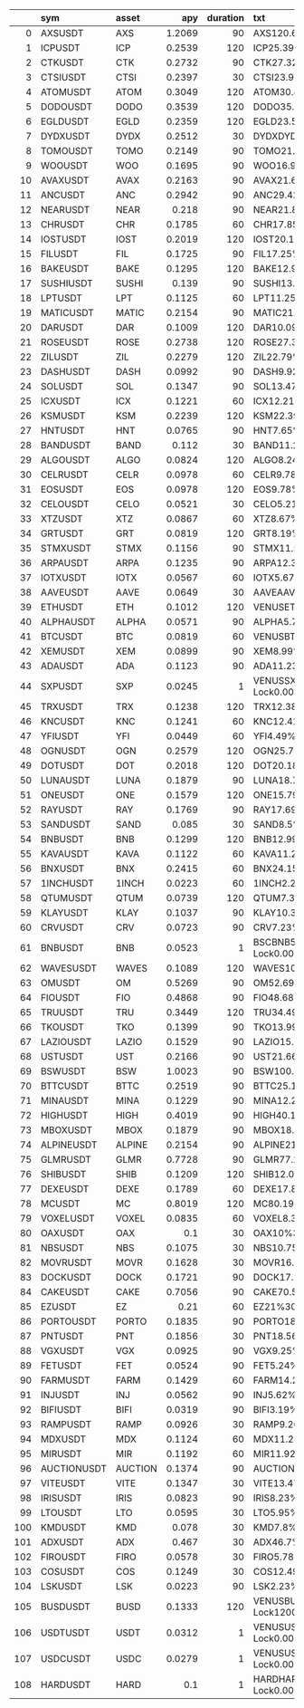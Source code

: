 |     | sym         | asset   |    apy |   duration | txt                                     | airdrop   | type    | override   | sym.1       |   duration_yield |     daily_vol |   duration_vol |   duration_prob_liquidation |   duration_fundingrate |   duration_fundingrate_r2 |   expected_return |   expected_return_annl |
|----:|:------------|:--------|-------:|-----------:|:----------------------------------------|:----------|:--------|:-----------|:------------|-----------------:|--------------:|---------------:|----------------------------:|-----------------------:|--------------------------:|------------------:|-----------------------:|
|   0 | AXSUSDT     | AXS     | 1.2069 |         90 | AXS120.69%30900.001AXS                  | False     | staking | False      | AXSUSDT     |      0.297592    |   0.0580251   |    0.550475    |                0.0346382    |            -0.129034   |               0.319758    |       0.0842791   |             0.341798   |
|   1 | ICPUSDT     | ICP     | 0.2539 |        120 | ICP25.39%301200.1ICP                    | False     | staking | False      | ICPUSDT     |      0.083474    |   0.0553909   |    0.606777    |                0.0496711    |             0.0292197  |             nan           |       0.0563468   |             0.171388   |
|   2 | CTKUSDT     | CTK     | 0.2732 |         90 | CTK27.32%30901CTK                       | False     | staking | False      | CTKUSDT     |      0.0673644   |   0.0617589   |    0.585896    |                0.0439309    |             0.016386   |               0.342239    |       0.0418752   |             0.169827   |
|   3 | CTSIUSDT    | CTSI    | 0.2397 |         30 | CTSI23.97%305CTSI                       | False     | staking | False      | CTSIUSDT    |      0.0197014   |   0.0693724   |    0.379968    |                0.00424669   |             0.00811883 |               0.0210585   |       0.0139101   |             0.16924    |
|   4 | ATOMUSDT    | ATOM    | 0.3049 |        120 | ATOM30.49%30601200.001ATOM              | False     | staking | False      | ATOMUSDT    |      0.100241    |   0.0621872   |    0.681227    |                0.0710603    |             0.00985769 |             nan           |       0.0550494   |             0.167442   |
|   5 | DODOUSDT    | DODO    | 0.3539 |        120 | DODO35.39%301200.001DODO                | False     | staking | False      | DODOUSDT    |      0.116351    |   0.0588117   |    0.64425     |                0.060308     |            -0.00993754 |             nan           |       0.0532066   |             0.161837   |
|   6 | EGLDUSDT    | EGLD    | 0.2359 |        120 | EGLD23.59%3060901200.01EGLD             | False     | staking | False      | EGLDUSDT    |      0.0775562   |   0.0549433   |    0.601873    |                0.0483086    |             0.0274218  |             nan           |       0.052489    |             0.159654   |
|   7 | DYDXUSDT    | DYDX    | 0.2512 |         30 | DYDXDYDX25.12%300.1DYDX                 | False     | defi    | False      | DYDXUSDT    |      0.0206466   |   0.0636545   |    0.34865     |                0.00206402   |             0.00552492 |               0.0101681   |       0.0130857   |             0.15921    |
|   8 | TOMOUSDT    | TOMO    | 0.2149 |         90 | TOMO21.49%30609050TOMO                  | False     | staking | False      | TOMOUSDT    |      0.052989    |   0.0576242   |    0.546671    |                0.0336808    |             0.0156437  |               0.573665    |       0.0343164   |             0.139172   |
|   9 | WOOUSDT     | WOO     | 0.1695 |         90 | WOO16.95%30900.1WOO                     | False     | staking | False      | WOOUSDT     |      0.0417945   |   0.063603    |    0.603391    |                0.0487294    |             0.0248921  |             nan           |       0.0333433   |             0.135226   |
|  10 | AVAXUSDT    | AVAX    | 0.2163 |         90 | AVAX21.63%3060900.0001AVAX              | False     | staking | False      | AVAXUSDT    |      0.0533342   |   0.0608225   |    0.577013    |                0.0415422    |             0.00724413 |               0.16711     |       0.0302892   |             0.122839   |
|  11 | ANCUSDT     | ANC     | 0.2942 |         90 | ANC29.42%3060900.01ANC                  | False     | staking | False      | ANCUSDT     |      0.0725425   |   0.0847559   |    0.804065    |                0.106809     |            -0.0143474  |             nan           |       0.0290976   |             0.118007   |
|  12 | NEARUSDT    | NEAR    | 0.218  |         90 | NEAR21.8%3060900.001NEAR                | False     | staking | False      | NEARUSDT    |      0.0537534   |   0.076308    |    0.723921    |                0.0835832    |             0.00342058 |               0.871626    |       0.028587    |             0.115936   |
|  13 | CHRUSDT     | CHR     | 0.1785 |         60 | CHR17.85%3060100CHR                     | False     | staking | False      | CHRUSDT     |      0.0293425   |   0.0782141   |    0.605843    |                0.049411     |             0.00842398 |               0.506731    |       0.0188832   |             0.114873   |
|  14 | IOSTUSDT    | IOST    | 0.2019 |        120 | IOST20.19%30601200.1IOST                | False     | staking | False      | IOSTUSDT    |      0.0663781   |   0.0553691   |    0.606538    |                0.0496045    |             0.00473489 |             nan           |       0.0355565   |             0.108151   |
|  15 | FILUSDT     | FIL     | 0.1725 |         90 | FIL17.25%30900.0001FIL                  | False     | staking | False      | FILUSDT     |      0.0425342   |   0.0532955   |    0.505606    |                0.0239742    |             0.0090563  |               0.0370393   |       0.0257953   |             0.104614   |
|  16 | BAKEUSDT    | BAKE    | 0.1295 |        120 | BAKE12.95%3060901200.01BAKE             | False     | staking | False      | BAKEUSDT    |      0.0425753   |   0.0859087   |    0.941082    |                0.14398      |             0.0258942  |             nan           |       0.0342348   |             0.104131   |
|  17 | SUSHIUSDT   | SUSHI   | 0.139  |         90 | SUSHI13.9%1530900.1SUSHI                | False     | staking | False      | SUSHIUSDT   |      0.034274    |   0.0619295   |    0.587514    |                0.0443696    |             0.0162703  |               0.164765    |       0.0252722   |             0.102493   |
|  18 | LPTUSDT     | LPT     | 0.1125 |         60 | LPT11.25%30600.01LPT                    | False     | staking | False      | LPTUSDT     |      0.0184932   |   0.0802893   |    0.621918    |                0.0539254    |             0.0149565  |               0.360595    |       0.0167248   |             0.101743   |
|  19 | MATICUSDT   | MATIC   | 0.2154 |         90 | MATIC21.54%3060900.001MATIC             | False     | staking | False      | MATICUSDT   |      0.0531123   |   0.0570737   |    0.541449    |                0.0323811    |            -0.0031424  |               0.713139    |       0.024985    |             0.101328   |
|  20 | DARUSDT     | DAR     | 0.1009 |        120 | DAR10.09%301200.001DAR                  | False     | staking | False      | DARUSDT     |      0.0331726   |   0.112345    |    1.23068     |                0.208236     |             0.0302486  |             nan           |       0.0317106   |             0.096453   |
|  21 | ROSEUSDT    | ROSE    | 0.2738 |        120 | ROSE27.38%301200.01ROSE                 | False     | staking | False      | ROSEUSDT    |      0.0900164   |   0.0798636   |    0.874862    |                0.126512     |            -0.0303252  |             nan           |       0.0298456   |             0.0907804  |
|  22 | ZILUSDT     | ZIL     | 0.2279 |        120 | ZIL22.79%30901201ZIL                    | False     | staking | False      | ZILUSDT     |      0.074926    |   0.110199    |    1.20717     |                0.203726     |            -0.0161763  |             nan           |       0.0293749   |             0.0893485  |
|  23 | DASHUSDT    | DASH    | 0.0992 |         90 | DASH9.92%3060900.01DASH                 | False     | staking | False      | DASHUSDT    |      0.0244603   |   0.0517842   |    0.491268    |                0.0208979    |             0.0181116  |               0.503744    |       0.021286    |             0.0863264  |
|  24 | SOLUSDT     | SOL     | 0.1347 |         90 | SOL13.47%3060900.0001SOL                | False     | staking | False      | SOLUSDT     |      0.0332137   |   0.0522273   |    0.495472    |                0.0217812    |             0.00923784 |               0.741672    |       0.0212258   |             0.0860823  |
|  25 | ICXUSDT     | ICX     | 0.1221 |         60 | ICX12.21%306010ICX                      | False     | staking | False      | ICXUSDT     |      0.0200712   |   0.0637961   |    0.494162    |                0.0215043    |             0.00774497 |               0.0101984   |       0.0139081   |             0.0846076  |
|  26 | KSMUSDT     | KSM     | 0.2239 |        120 | KSM22.39%30601200.001KSM                | False     | staking | False      | KSMUSDT     |      0.073611    |   0.0510841   |    0.559599    |                0.0369692    |            -0.0182943  |             nan           |       0.0276583   |             0.0841274  |
|  27 | HNTUSDT     | HNT     | 0.0765 |         90 | HNT7.65%3060901HNT                      | False     | staking | False      | HNTUSDT     |      0.018863    |   0.0630053   |    0.597721    |                0.0471614    |             0.0222206  |               0.864944    |       0.0205418   |             0.0833085  |
|  28 | BANDUSDT    | BAND    | 0.112  |         30 | BAND11.2%3020BAND                       | False     | staking | False      | BANDUSDT    |      0.00920548  |   0.0583596   |    0.319649    |                0.000878699  |             0.00434187 |               0.0271605   |       0.00677367  |             0.082413   |
|  29 | ALGOUSDT    | ALGO    | 0.0824 |        120 | ALGO8.24%30601200.01ALGO                | False     | staking | False      | ALGOUSDT    |      0.0270904   |   0.0503933   |    0.552031    |                0.0350323    |             0.0268034  |             nan           |       0.0269469   |             0.0819634  |
|  30 | CELRUSDT    | CELR    | 0.0978 |         60 | CELR9.78%3060100CELR                    | False     | staking | False      | CELRUSDT    |      0.0160767   |   0.0750889   |    0.581636    |                0.0427809    |             0.0104601  |               0.127787    |       0.0132684   |             0.0807163  |
|  31 | EOSUSDT     | EOS     | 0.0978 |        120 | EOS9.78%301200.01EOS                    | False     | staking | False      | EOSUSDT     |      0.0321534   |   0.0467338   |    0.511943    |                0.0253894    |             0.0207021  |             nan           |       0.0264277   |             0.0803844  |
|  32 | CELOUSDT    | CELO    | 0.0521 |         30 | CELO5.21%301CELO                        | False     | staking | False      | CELOUSDT    |      0.00428219  |   0.0581542   |    0.318524    |                0.000846227  |             0.00893005 |               0.000345275 |       0.00660612  |             0.0803745  |
|  33 | XTZUSDT     | XTZ     | 0.0867 |         60 | XTZ8.67%30600.1XTZ                      | False     | staking | False      | XTZUSDT     |      0.0142521   |   0.0592995   |    0.459332    |                0.0147375    |             0.0113098  |               0.524411    |       0.0127809   |             0.0777508  |
|  34 | GRTUSDT     | GRT     | 0.0819 |        120 | GRT8.19%30601200.01GRT                  | False     | staking | False      | GRTUSDT     |      0.026926    |   0.0598935   |    0.6561      |                0.0637347    |             0.0241852  |             nan           |       0.0255556   |             0.0777317  |
|  35 | STMXUSDT    | STMX    | 0.1156 |         90 | STMX11.56%3060901STMX                   | False     | staking | False      | STMXUSDT    |      0.0285041   |   0.0584777   |    0.554768    |                0.0357292    |             0.00879047 |               0.616336    |       0.0186473   |             0.0756251  |
|  36 | ARPAUSDT    | ARPA    | 0.1235 |         90 | ARPA12.35%306090500ARPA                 | False     | staking | False      | ARPAUSDT    |      0.0304521   |   0.0616714   |    0.585066    |                0.0437062    |             0.00662673 |               0.391885    |       0.0185394   |             0.0751875  |
|  37 | IOTXUSDT    | IOTX    | 0.0567 |         60 | IOTX5.67%30601IOTX                      | False     | staking | False      | IOTXUSDT    |      0.00932055  |   0.111046    |    0.860162    |                0.122502     |             0.0146716  |               0.706299    |       0.0119961   |             0.0729761  |
|  38 | AAVEUSDT    | AAVE    | 0.0649 |         30 | AAVEAAVE6.49%300.01AAVE                 | False     | defi    | False      | AAVEUSDT    |      0.00533425  |   0.0641939   |    0.351604    |                0.00222681   |             0.00659158 |               0.125382    |       0.00596291  |             0.0725488  |
|  39 | ETHUSDT     | ETH     | 0.1012 |        120 | VENUSETH10.12%1200.001ETH               | False     | defi    | False      | ETHUSDT     |      0.0332712   |   0.0387307   |    0.424274    |                0.0092124    |             0.01117    |             nan           |       0.0222206   |             0.0675876  |
|  40 | ALPHAUSDT   | ALPHA   | 0.0571 |         90 | ALPHA5.71%3060901ALPHA                  | False     | staking | False      | ALPHAUSDT   |      0.0140795   |   0.0632485   |    0.600028    |                0.047798     |             0.0192199  |               0.552537    |       0.0166497   |             0.0675237  |
|  41 | BTCUSDT     | BTC     | 0.0819 |         60 | VENUSBTC8.19%600.0001BTC                | False     | defi    | False      | BTCUSDT     |      0.013463    |   0.0333009   |    0.257948    |                5.29298e-05  |             0.00745973 |               0.202332    |       0.0104614   |             0.06364    |
|  42 | XEMUSDT     | XEM     | 0.0899 |         90 | XEM8.99%30901XEM                        | False     | staking | False      | XEMUSDT     |      0.0221671   |   0.0416751   |    0.395365    |                0.00571439   |             0.00890675 |               0.732738    |       0.0155369   |             0.0630109  |
|  43 | ADAUSDT     | ADA     | 0.1123 |         90 | ADA11.23%3060900.001ADA                 | False     | staking | False      | ADAUSDT     |      0.0276904   |   0.0498876   |    0.473275    |                0.0173032    |             0.00329627 |               0.667358    |       0.0154933   |             0.0628341  |
|  44 | SXPUSDT     | SXP     | 0.0245 |          1 | VENUSSXP2.45%Flexible Lock0.000001SXP   | False     | defi    | False      | SXPUSDT     |      6.71233e-05 |   0.0546568   |    0.0546568   |                4.4527e-75   |             0.00021591 |               0.270696    |       0.000141517 |             0.0516536  |
|  45 | TRXUSDT     | TRX     | 0.1238 |        120 | TRX12.38%3060901200.1TRX                | False     | staking | False      | TRXUSDT     |      0.0407014   |   0.040165    |    0.439986    |                0.0115191    |            -0.00751375 |             nan           |       0.0165938   |             0.0504728  |
|  46 | KNCUSDT     | KNC     | 0.1241 |         60 | KNC12.41%30601KNC                       | False     | staking | False      | KNCUSDT     |      0.0204      |   0.0674598   |    0.522541    |                0.0278277    |            -0.00506401 |               0.797606    |       0.00766799  |             0.046647   |
|  47 | YFIUSDT     | YFI     | 0.0449 |         60 | YFI4.49%1530600.01YFI                   | False     | staking | False      | YFIUSDT     |      0.00738082  |   0.0577009   |    0.446949    |                0.0126304    |             0.00780439 |               0.394102    |       0.00759261  |             0.0461884  |
|  48 | OGNUSDT     | OGN     | 0.2579 |        120 | OGN25.79%30601201OGN                    | False     | staking | False      | OGNUSDT     |      0.084789    |   0.0808403   |    0.885561    |                0.129401     |            -0.0548364  |             nan           |       0.0149763   |             0.0455529  |
|  49 | DOTUSDT     | DOT     | 0.2018 |        120 | DOT20.18%301200.001DOT                  | False     | staking | False      | DOTUSDT     |      0.0663452   |   0.0490014   |    0.536783    |                0.0312347    |            -0.0369729  |             nan           |       0.0146861   |             0.0446704  |
|  50 | LUNAUSDT    | LUNA    | 0.1879 |         90 | LUNA18.79%3060900.0001LUNA              | False     | staking | False      | LUNAUSDT    |      0.0463315   |   0.0691771   |    0.656271    |                0.0637843    |            -0.0253615  |               0.827728    |       0.010485    |             0.0425226  |
|  51 | ONEUSDT     | ONE     | 0.1579 |        120 | ONE15.79%301200.01ONE                   | False     | staking | False      | ONEUSDT     |      0.0519123   |   0.0658036   |    0.720842    |                0.0826804    |            -0.0387229  |             nan           |       0.00659474  |             0.020059   |
|  52 | RAYUSDT     | RAY     | 0.1769 |         90 | RAY17.69%30901RAY                       | False     | staking | False      | RAYUSDT     |      0.0436192   |   0.0471163   |    0.446984    |                0.0126361    |            -0.034769   |               0.308597    |       0.00442509  |             0.0179462  |
|  53 | SANDUSDT    | SAND    | 0.085  |         30 | SAND8.5%301SAND                         | False     | staking | False      | SANDUSDT    |      0.0069863   |   0.0726903   |    0.398141    |                0.00600807   |            -0.00534129 |               0.000228214 |       0.000822506 |             0.0100072  |
|  54 | BNBUSDT     | BNB     | 0.1299 |        120 | BNB12.99%30601200.001BNB                | False     | staking | False      | BNBUSDT     |      0.0427068   |   0.0371175   |    0.406602    |                0.00695831   |            -0.0399379  |             nan           |       0.00138446  |             0.00421106 |
|  55 | KAVAUSDT    | KAVA    | 0.1122 |         60 | KAVA11.22%30600.1KAVA                   | False     | staking | False      | KAVAUSDT    |      0.0184438   |   0.0560373   |    0.434063    |                0.0106165    |            -0.0193592  |               0.00528244  |      -0.000457672 |            -0.00278417 |
|  56 | BNXUSDT     | BNX     | 0.2415 |         60 | BNX24.15%30601BNX                       | False     | staking | False      | BNXUSDT     |      0.0396986   |   0.0913962   |    0.707952    |                0.0788976    |            -0.0416564  |             nan           |      -0.000978905 |            -0.00595501 |
|  57 | 1INCHUSDT   | 1INCH   | 0.0223 |         60 | 1INCH2.23%1530600.11INCH                | False     | staking | False      | 1INCHUSDT   |      0.00366575  |   0.0478592   |    0.370716    |                0.00349329   |            -0.00567059 |               0.623357    |      -0.00100242  |            -0.00609804 |
|  58 | QTUMUSDT    | QTUM    | 0.0739 |        120 | QTUM7.39%3060901200.1QTUM               | False     | staking | False      | QTUMUSDT    |      0.0242959   |   0.0530159   |    0.58076     |                0.0425456    |            -0.0322347  |             nan           |      -0.00396942  |            -0.0120737  |
|  59 | KLAYUSDT    | KLAY    | 0.1037 |         90 | KLAY10.37%3060901KLAY                   | False     | staking | False      | KLAYUSDT    |      0.0255699   |   0.0342712   |    0.325125    |                0.0010499    |            -0.0430315  |               0.0192094   |      -0.00873084  |            -0.0354084  |
|  60 | CRVUSDT     | CRV     | 0.0723 |         90 | CRV7.23%1530900.001CRV                  | False     | staking | False      | CRVUSDT     |      0.0178274   |   0.0682871   |    0.647829    |                0.0613404    |            -0.0406743  |               0.876738    |      -0.0114235   |            -0.0463285  |
|  61 | BNBUSDT     | BNB     | 0.0523 |          1 | BSCBNB5.23%Flexible Lock0.00001BNB      | False     | defi    | False      | BNBUSDT     |      0.000143288 |   0.0371175   |    0.0371175   |                3.59033e-160 |            -0.00051691 |               0.650745    |      -0.000186811 |            -0.0681861  |
|  62 | WAVESUSDT   | WAVES   | 0.1089 |        120 | WAVES10.89%1530601200.01WAVES           | False     | staking | False      | WAVESUSDT   |      0.0358027   |   0.0826262   |    0.905125    |                0.134619     |            -0.144284   |             nan           |      -0.0542405   |            -0.164982   |
|  63 | OMUSDT      | OM      | 0.5269 |         90 | OM52.69%3060901OM                       | False     | staking | False      | OMUSDT      |      0.129921    |   0.0528657   |    0.501528    |                0.0230811    |           nan          |             nan           |     nan           |           nan          |
|  64 | FIOUSDT     | FIO     | 0.4868 |         90 | FIO48.68%30900.1FIO                     | False     | staking | False      | FIOUSDT     |      0.120033    |   0.0673992   |    0.639405    |                0.0589141    |           nan          |             nan           |     nan           |           nan          |
|  65 | TRUUSDT     | TRU     | 0.3449 |        120 | TRU34.49%301201TRU                      | False     | staking | False      | TRUUSDT     |      0.113392    |   0.0778348   |    0.852638    |                0.120432     |           nan          |             nan           |     nan           |           nan          |
|  66 | TKOUSDT     | TKO     | 0.1399 |         90 | TKO13.99%901TKO                         | False     | staking | False      | TKOUSDT     |      0.0344959   |   0.0444886   |    0.422056    |                0.00890964   |           nan          |             nan           |     nan           |           nan          |
|  67 | LAZIOUSDT   | LAZIO   | 0.1529 |         90 | LAZIO15.29%30900.01LAZIO                | False     | staking | False      | LAZIOUSDT   |      0.0377014   |   0.0755413   |    0.716648    |                0.0814499    |           nan          |             nan           |     nan           |           nan          |
|  68 | USTUSDT     | UST     | 0.2166 |         90 | UST21.66%900.01UST                      | False     | staking | False      | USTUSDT     |      0.0534082   |   0.000743707 |    0.00705543  |                0            |           nan          |             nan           |     nan           |           nan          |
|  69 | BSWUSDT     | BSW     | 1.0023 |         90 | BSW100.23%30900.01BSW                   | False     | staking | False      | BSWUSDT     |      0.247142    |   0.207702    |    1.97043     |                0.305901     |           nan          |             nan           |     nan           |           nan          |
|  70 | BTTCUSDT    | BTTC    | 0.2519 |         90 | BTTC25.19%3090300BTTC                   | False     | staking | False      | BTTCUSDT    |      0.0621123   |   0.0313768   |    0.297666    |                0.000390466  |           nan          |             nan           |     nan           |           nan          |
|  71 | MINAUSDT    | MINA    | 0.1229 |         90 | MINA12.29%3060900.05MINA                | False     | staking | False      | MINAUSDT    |      0.0303041   |   0.0646418   |    0.613246    |                0.0514802    |           nan          |             nan           |     nan           |           nan          |
|  72 | HIGHUSDT    | HIGH    | 0.4019 |         90 | HIGH40.19%3060900.01HIGH                | False     | staking | False      | HIGHUSDT    |      0.0990986   |   0.107869    |    1.02333     |                0.164235     |           nan          |             nan           |     nan           |           nan          |
|  73 | MBOXUSDT    | MBOX    | 0.1879 |         90 | MBOX18.79%30900.1MBOX                   | False     | staking | False      | MBOXUSDT    |      0.0463315   |   0.103271    |    0.979716    |                0.153697     |           nan          |             nan           |     nan           |           nan          |
|  74 | ALPINEUSDT  | ALPINE  | 0.2154 |         90 | ALPINE21.54%30900.01ALPINE              | False     | staking | False      | ALPINEUSDT  |      0.0531123   |   0.123926    |    1.17566     |                0.1975       |           nan          |             nan           |     nan           |           nan          |
|  75 | GLMRUSDT    | GLMR    | 0.7728 |         90 | GLMR77.28%900.1GLMR                     | False     | staking | False      | GLMRUSDT    |      0.190553    |   0.0985054   |    0.934505    |                0.14229      |           nan          |             nan           |     nan           |           nan          |
|  76 | SHIBUSDT    | SHIB    | 0.1209 |        120 | SHIB12.09%10306090120200SHIB            | False     | staking | False      | SHIBUSDT    |      0.0397479   |   0.0618645   |    0.677692    |                0.0700261    |           nan          |             nan           |     nan           |           nan          |
|  77 | DEXEUSDT    | DEXE    | 0.1789 |         60 | DEXE17.89%30601DEXE                     | False     | staking | False      | DEXEUSDT    |      0.0294082   |   0.0513485   |    0.397744    |                0.00596548   |           nan          |             nan           |     nan           |           nan          |
|  78 | MCUSDT      | MC      | 0.8019 |        120 | MC80.19%301200.001MC                    | False     | staking | False      | MCUSDT      |      0.263638    |   0.0685542   |    0.750974    |                0.0914951    |           nan          |             nan           |     nan           |           nan          |
|  79 | VOXELUSDT   | VOXEL   | 0.0835 |         60 | VOXEL8.35%30600.1VOXEL                  | False     | staking | False      | VOXELUSDT   |      0.013726    |   0.089842    |    0.695913    |                0.0753644    |           nan          |             nan           |     nan           |           nan          |
|  80 | OAXUSDT     | OAX     | 0.1    |         30 | OAX10%301OAX                            | False     | staking | False      | OAXUSDT     |      0.00821918  | nan           |  nan           |              nan            |           nan          |             nan           |     nan           |           nan          |
|  81 | NBSUSDT     | NBS     | 0.1075 |         30 | NBS10.75%3010000NBS                     | False     | staking | False      | NBSUSDT     |      0.00883562  |   0.0653331   |    0.357844    |                0.00259891   |           nan          |             nan           |     nan           |           nan          |
|  82 | MOVRUSDT    | MOVR    | 0.1628 |         30 | MOVR16.28%300.01MOVR                    | False     | staking | False      | MOVRUSDT    |      0.0133808   |   0.0664927   |    0.364196    |                0.0030184    |           nan          |             nan           |     nan           |           nan          |
|  83 | DOCKUSDT    | DOCK    | 0.1721 |         90 | DOCK17.21%30609010DOCK                  | False     | staking | False      | DOCKUSDT    |      0.0424356   |   0.0529556   |    0.502381    |                0.0232668    |           nan          |             nan           |     nan           |           nan          |
|  84 | CAKEUSDT    | CAKE    | 0.7056 |         90 | CAKE70.56%3060900.001CAKE               | False     | staking | False      | CAKEUSDT    |      0.173984    |   0.0519086   |    0.492449    |                0.0211443    |           nan          |             nan           |     nan           |           nan          |
|  85 | EZUSDT      | EZ      | 0.21   |         60 | EZ21%30601EZ                            | False     | staking | False      | EZUSDT      |      0.0345205   | nan           |  nan           |              nan            |           nan          |             nan           |     nan           |           nan          |
|  86 | PORTOUSDT   | PORTO   | 0.1835 |         90 | PORTO18.35%3060901PORTO                 | False     | staking | False      | PORTOUSDT   |      0.0452466   |   0.0659526   |    0.625681    |                0.0549928    |           nan          |             nan           |     nan           |           nan          |
|  87 | PNTUSDT     | PNT     | 0.1856 |         30 | PNT18.56%3020PNT                        | False     | staking | False      | PNTUSDT     |      0.0152548   |   0.0607823   |    0.332918    |                0.00133341   |           nan          |             nan           |     nan           |           nan          |
|  88 | VGXUSDT     | VGX     | 0.0925 |         90 | VGX9.25%3060901VGX                      | False     | staking | False      | VGXUSDT     |      0.0228082   |   0.047828    |    0.453736    |                0.0137648    |           nan          |             nan           |     nan           |           nan          |
|  89 | FETUSDT     | FET     | 0.0524 |         90 | FET5.24%3060901FET                      | False     | staking | False      | FETUSDT     |      0.0129205   |   0.0631297   |    0.5989      |                0.0474867    |           nan          |             nan           |     nan           |           nan          |
|  90 | FARMUSDT    | FARM    | 0.1429 |         60 | FARM14.29%30600.2FARM                   | False     | staking | False      | FARMUSDT    |      0.0234904   |   0.0808622   |    0.626356    |                0.0551845    |           nan          |             nan           |     nan           |           nan          |
|  91 | INJUSDT     | INJ     | 0.0562 |         90 | INJ5.62%3060901INJ                      | False     | staking | False      | INJUSDT     |      0.0138575   |   0.0709741   |    0.673319    |                0.0687481    |           nan          |             nan           |     nan           |           nan          |
|  92 | BIFIUSDT    | BIFI    | 0.0319 |         90 | BIFI3.19%3060900.01BIFI                 | False     | staking | False      | BIFIUSDT    |      0.00786575  |   0.0477875   |    0.453352    |                0.0136993    |           nan          |             nan           |     nan           |           nan          |
|  93 | RAMPUSDT    | RAMP    | 0.0926 |         30 | RAMP9.26%301RAMP                        | False     | staking | False      | RAMPUSDT    |      0.00761096  |   0.063128    |    0.345766    |                0.0019132    |           nan          |             nan           |     nan           |           nan          |
|  94 | MDXUSDT     | MDX     | 0.1124 |         60 | MDX11.24%30600.1MDX                     | False     | staking | False      | MDXUSDT     |      0.0184767   |   0.0524626   |    0.406374    |                0.00693161   |           nan          |             nan           |     nan           |           nan          |
|  95 | MIRUSDT     | MIR     | 0.1192 |         60 | MIR11.92%30601MIR                       | False     | staking | False      | MIRUSDT     |      0.0195945   |   0.0817713   |    0.633398    |                0.0571925    |           nan          |             nan           |     nan           |           nan          |
|  96 | AUCTIONUSDT | AUCTION | 0.1374 |         90 | AUCTION13.74%3060900.1AUCTION           | False     | staking | False      | AUCTIONUSDT |      0.0338795   |   0.0693685   |    0.658088    |                0.0643116    |           nan          |             nan           |     nan           |           nan          |
|  97 | VITEUSDT    | VITE    | 0.1347 |         30 | VITE13.47%3010VITE                      | False     | staking | False      | VITEUSDT    |      0.0110712   |   0.0626599   |    0.343202    |                0.00178568   |           nan          |             nan           |     nan           |           nan          |
|  98 | IRISUSDT    | IRIS    | 0.0823 |         90 | IRIS8.23%306090100IRIS                  | False     | staking | False      | IRISUSDT    |      0.0202932   |   0.0663211   |    0.629177    |                0.0559876    |           nan          |             nan           |     nan           |           nan          |
|  99 | LTOUSDT     | LTO     | 0.0595 |         30 | LTO5.95%730100LTO                       | False     | staking | False      | LTOUSDT     |      0.00489041  |   0.0718071   |    0.393304    |                0.00550214   |           nan          |             nan           |     nan           |           nan          |
| 100 | KMDUSDT     | KMD     | 0.078  |         30 | KMD7.8%305KMD                           | False     | staking | False      | KMDUSDT     |      0.00641096  |   0.0486274   |    0.266343    |                8.68241e-05  |           nan          |             nan           |     nan           |           nan          |
| 101 | ADXUSDT     | ADX     | 0.467  |         30 | ADX46.7%3010ADX                         | False     | staking | False      | ADXUSDT     |      0.0383836   |   0.0422319   |    0.231314    |                7.69132e-06  |           nan          |             nan           |     nan           |           nan          |
| 102 | FIROUSDT    | FIRO    | 0.0578 |         30 | FIRO5.78%30100FIRO                      | False     | staking | False      | FIROUSDT    |      0.00475068  |   0.0503593   |    0.275829    |                0.000144241  |           nan          |             nan           |     nan           |           nan          |
| 103 | COSUSDT     | COS     | 0.1249 |         30 | COS12.49%15301000COS                    | False     | staking | False      | COSUSDT     |      0.0102658   |   0.108907    |    0.59651     |                0.0468282    |           nan          |             nan           |     nan           |           nan          |
| 104 | LSKUSDT     | LSK     | 0.0223 |         90 | LSK2.23%3060901LSK                      | False     | staking | False      | LSKUSDT     |      0.00549863  |   0.0510701   |    0.484493    |                0.0195082    |           nan          |             nan           |     nan           |           nan          |
| 105 | BUSDUSDT    | BUSD    | 0.1333 |        120 | VENUSBUSD13.33%Flexible Lock1200.01BUSD | False     | defi    | False      | BUSDUSDT    |      0.0438247   |   0.000162306 |    0.00177797  |                0            |           nan          |             nan           |     nan           |           nan          |
| 106 | USDTUSDT    | USDT    | 0.0312 |          1 | VENUSUSDT3.12%Flexible Lock0.0001USDT   | False     | defi    | False      | USDTUSDT    |      8.54795e-05 | nan           |  nan           |              nan            |           nan          |             nan           |     nan           |           nan          |
| 107 | USDCUSDT    | USDC    | 0.0279 |          1 | VENUSUSDC2.79%Flexible Lock0.0001USDC   | False     | defi    | False      | USDCUSDT    |      7.64384e-05 |   0.000199779 |    0.000199779 |                0            |           nan          |             nan           |     nan           |           nan          |
| 108 | HARDUSDT    | HARD    | 0.1    |          1 | HARDHARD10%Flexible Lock0.00001HARD     | False     | defi    | False      | HARDUSDT    |      0.000273973 |   0.0624533   |    0.0624533   |                5.27099e-58  |           nan          |             nan           |     nan           |           nan          |